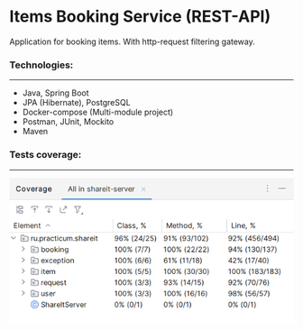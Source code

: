 # Items Booking Service  (REST-API)
Application for booking items. With http-request filtering gateway.

### Technologies: ###
---
- Java, Spring Boot
- JPA (Hibernate), PostgreSQL
- Docker-compose (Multi-module project)
- Postman, JUnit, Mockito
- Maven

### Tests coverage: ###
---
![Tests coverage](https://github.com/VichikovD/java-shareit/blob/main/stats/share-it_tests_coverage.png)
